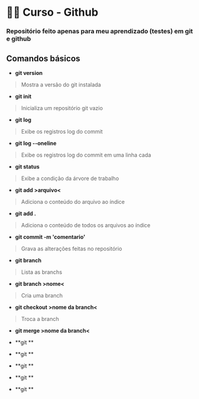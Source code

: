 # :man_technologist: Curso - Github
### Repositório feito apenas para meu aprendizado (testes) em git e github

## Comandos básicos

* **git version**
>Mostra a versão do git instalada

* **git init**
>Inicializa um repositório git vazio

* **git log**
>Exibe os registros log do commit

* **git log --oneline**
>Exibe os registros log do commit em uma linha cada

* **git status**
>Exibe a condição da árvore de trabalho

* **git add >arquivo<**
>Adiciona o conteúdo do arquivo ao índice

* **git add .**
>Adiciona o conteúdo de todos os arquivos ao índice

* **git commit -m 'comentario'**
>Grava as alterações feitas no repositório

* **git branch**
>Lista as branchs

* **git branch >nome<**
>Cria uma branch

* **git checkout >nome da branch<**
>Troca a branch

* **git merge >nome da branch<**
>

* **git **
>

* **git **
>

* **git **
>

* **git **
>

* **git **
>